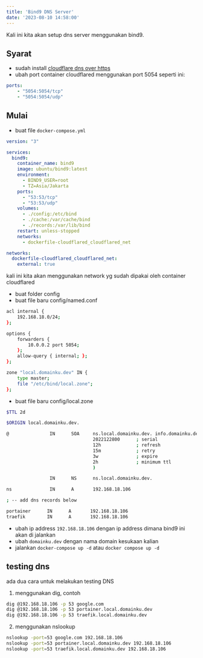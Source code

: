 ```yaml
---
title: 'Bind9 DNS Server'
date: '2023-08-10 14:58:00'
---
```


Kali ini kita akan setup dns server menggunakan bind9.

## Syarat
- sudah install [cloudflare dns over https](./cloudflare-dns-over-https)
- ubah port container cloudflared menggunakan port 5054 seperti ini:

```YAML
ports:
    - "5054:5054/tcp"
    - "5054:5054/udp"
```

## Mulai
- buat file `docker-compose.yml`

```YAML
version: "3"

services:
  bind9:
    container_name: bind9
    image: ubuntu/bind9:latest
    environment:
      - BIND9_USER=root
      - TZ=Asia/Jakarta
    ports:
      - "53:53/tcp"
      - "53:53/udp"
    volumes:
      - ./config:/etc/bind
      - ./cache:/var/cache/bind
      - ./records:/var/lib/bind
    restart: unless-stopped
    networks:
      - dockerfile-cloudflared_cloudflared_net

networks:
  dockerfile-cloudflared_cloudflared_net:
    external: true
```

kali ini kita akan menggunakan network yg sudah dipakai oleh container cloudflared

- buat folder config
- buat file baru config/named.conf

```bash
acl internal {
    192.168.18.0/24;
};

options {
    forwarders {
        10.0.0.2 port 5054;
    };
    allow-query { internal; };
};

zone "local.domainku.dev" IN {
    type master;
    file "/etc/bind/local.zone";
};
```

- buat file baru config/local.zone

```bash
$TTL 2d

$ORIGIN local.domainku.dev.

@               IN      SOA     ns.local.domainku.dev. info.domainku.dev. (
                                2022122800      ; serial
                                12h             ; refresh
                                15m             ; retry
                                3w              ; expire
                                2h              ; minimum ttl
                                )

                IN      NS      ns.local.domainku.dev.

ns              IN      A       192.168.18.106

; -- add dns records below

portainer      IN      A       192.168.18.106
traefik        IN      A       192.168.18.106
```

- ubah ip address `192.168.18.106` dengan ip address dimana bind9 ini akan di jalankan
- ubah `domainku.dev` dengan nama domain kesukaan kalian
- jalankan `docker-compose up -d` atau `docker compose up -d`

## testing dns

ada dua cara untuk melakukan testing DNS

1. menggunakan dig, contoh

```bash
dig @192.168.18.106 -p 53 google.com
dig @192.168.18.106 -p 53 portainer.local.domainku.dev
dig @192.168.18.106 -p 53 traefik.local.domainku.dev
```

2. menggunakan nslookup

```bash
nslookup -port=53 google.com 192.168.18.106
nslookup -port=53 portainer.local.domainku.dev 192.168.18.106
nslookup -port=53 traefik.local.domainku.dev 192.168.18.106
```

